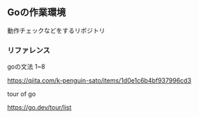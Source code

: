 ## Goの作業環境

動作チェックなどをするリポジトリ


### リファレンス
goの文法 1~8

https://qiita.com/k-penguin-sato/items/1d0e1c6b4bf937996cd3

tour of go

https://go.dev/tour/list